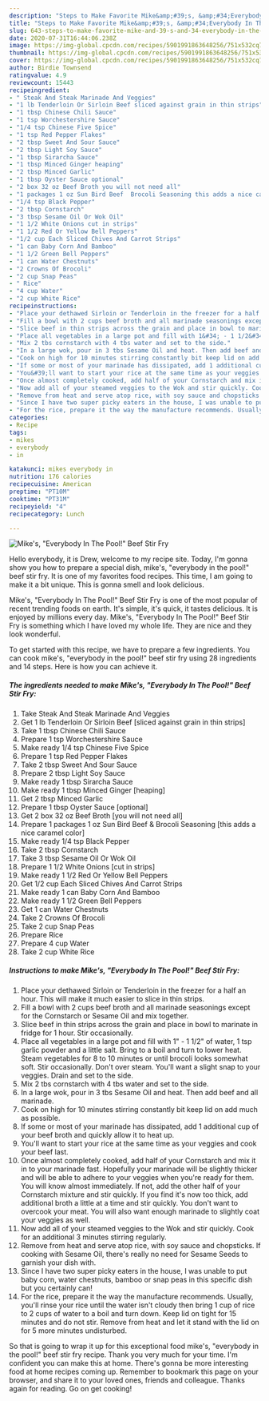 ```yaml
---
description: "Steps to Make Favorite Mike&amp;#39;s, &amp;#34;Everybody In The Pool!&amp;#34; Beef Stir Fry"
title: "Steps to Make Favorite Mike&amp;#39;s, &amp;#34;Everybody In The Pool!&amp;#34; Beef Stir Fry"
slug: 643-steps-to-make-favorite-mike-and-39-s-and-34-everybody-in-the-pool-and-34-beef-stir-fry
date: 2020-07-31T16:44:06.238Z
image: https://img-global.cpcdn.com/recipes/5901991863648256/751x532cq70/mikes-everybody-in-the-pool-beef-stir-fry-recipe-main-photo.jpg
thumbnail: https://img-global.cpcdn.com/recipes/5901991863648256/751x532cq70/mikes-everybody-in-the-pool-beef-stir-fry-recipe-main-photo.jpg
cover: https://img-global.cpcdn.com/recipes/5901991863648256/751x532cq70/mikes-everybody-in-the-pool-beef-stir-fry-recipe-main-photo.jpg
author: Birdie Townsend
ratingvalue: 4.9
reviewcount: 15443
recipeingredient:
- " Steak And Steak Marinade And Veggies"
- "1 lb Tenderloin Or Sirloin Beef sliced against grain in thin strips"
- "1 tbsp Chinese Chili Sauce"
- "1 tsp Worchestershire Sauce"
- "1/4 tsp Chinese Five Spice"
- "1 tsp Red Pepper Flakes"
- "2 tbsp Sweet And Sour Sauce"
- "2 tbsp Light Soy Sauce"
- "1 tbsp Sirarcha Sauce"
- "1 tbsp Minced Ginger heaping"
- "2 tbsp Minced Garlic"
- "1 tbsp Oyster Sauce optional"
- "2 box 32 oz Beef Broth you will not need all"
- "1 packages 1 oz Sun Bird Beef  Brocoli Seasoning this adds a nice caramel color"
- "1/4 tsp Black Pepper"
- "2 tbsp Cornstarch"
- "3 tbsp Sesame Oil Or Wok Oil"
- "1 1/2 White Onions cut in strips"
- "1 1/2 Red Or Yellow Bell Peppers"
- "1/2 cup Each Sliced Chives And Carrot Strips"
- "1 can Baby Corn And Bamboo"
- "1 1/2 Green Bell Peppers"
- "1 can Water Chestnuts"
- "2 Crowns Of Brocoli"
- "2 cup Snap Peas"
- " Rice"
- "4 cup Water"
- "2 cup White Rice"
recipeinstructions:
- "Place your dethawed Sirloin or Tenderloin in the freezer for a half an hour. This will make it much easier to slice in thin strips."
- "Fill a bowl with 2 cups beef broth and all marinade seasonings except for the Cornstarch or Sesame Oil and mix together."
- "Slice beef in thin strips across the grain and place in bowl to marinate in fridge for 1 hour. Stir occasionally."
- "Place all vegetables in a large pot and fill with 1&#34; - 1 1/2&#34; of water, 1 tsp garlic powder and a little salt. Bring to a boil and turn to lower heat. Steam vegetables for 8 to 10 minutes or until brocoli looks somewhat soft. Stir occasionally. Don&#39;t over steam. You&#39;ll want a slight snap to your veggies. Drain and set to the side."
- "Mix 2 tbs cornstarch with 4 tbs water and set to the side."
- "In a large wok, pour in 3 tbs Sesame Oil and heat. Then add beef and all marinade."
- "Cook on high for 10 minutes stirring constantly bit keep lid on add much as possible."
- "If some or most of your marinade has dissipated, add 1 additional cup of your beef broth and quickly allow it to heat up."
- "You&#39;ll want to start your rice at the same time as your veggies and cook your beef last."
- "Once almost completely cooked, add half of your Cornstarch and mix it in to your marinade fast. Hopefully your marinade will be slightly thicker and will be able to adhere to your veggies when you&#39;re ready for them. You will know almost immediately. If not, add the other half of your Cornstarch mixture and stir quickly. If you find it&#39;s now too thick, add additional broth a little at a time and stir quickly. You don&#39;t want to overcook your meat. You will also want enough marinade to slightly coat your veggies as well."
- "Now add all of your steamed veggies to the Wok and stir quickly. Cook for an additional 3 minutes stirring regularly."
- "Remove from heat and serve atop rice, with soy sauce and chopsticks. If cooking with Sesame Oil, there&#39;s really no need for Sesame Seeds to garnish your dish with."
- "Since I have two super picky eaters in the house, I was unable to put baby corn, water chestnuts, bamboo or snap peas in this specific dish but you certainly can!"
- "For the rice, prepare it the way the manufacture recommends. Usually, you&#39;ll rinse your rice until the water isn&#39;t cloudy then bring 1 cup of rice to 2 cups of water to a boil and turn down. Keep lid on tight for 15 minutes and do not stir. Remove from heat and let it stand with the lid on for 5 more minutes undisturbed."
categories:
- Recipe
tags:
- mikes
- everybody
- in

katakunci: mikes everybody in 
nutrition: 176 calories
recipecuisine: American
preptime: "PT10M"
cooktime: "PT31M"
recipeyield: "4"
recipecategory: Lunch

---
```



![Mike&#39;s, &#34;Everybody In The Pool!&#34; Beef Stir Fry](https://img-global.cpcdn.com/recipes/5901991863648256/751x532cq70/mikes-everybody-in-the-pool-beef-stir-fry-recipe-main-photo.jpg)

Hello everybody, it is Drew, welcome to my recipe site. Today, I'm gonna show you how to prepare a special dish, mike&#39;s, &#34;everybody in the pool!&#34; beef stir fry. It is one of my favorites food recipes. This time, I am going to make it a bit unique. This is gonna smell and look delicious.

Mike&#39;s, &#34;Everybody In The Pool!&#34; Beef Stir Fry is one of the most popular of recent trending foods on earth. It's simple, it's quick, it tastes delicious. It is enjoyed by millions every day. Mike&#39;s, &#34;Everybody In The Pool!&#34; Beef Stir Fry is something which I have loved my whole life. They are nice and they look wonderful.




To get started with this recipe, we have to prepare a few ingredients. You can cook mike&#39;s, &#34;everybody in the pool!&#34; beef stir fry using 28 ingredients and 14 steps. Here is how you can achieve it.

<!--inarticleads1-->

##### The ingredients needed to make Mike&#39;s, &#34;Everybody In The Pool!&#34; Beef Stir Fry:

1. Take  Steak And Steak Marinade And Veggies
1. Get 1 lb Tenderloin Or Sirloin Beef [sliced against grain in thin strips]
1. Take 1 tbsp Chinese Chili Sauce
1. Prepare 1 tsp Worchestershire Sauce
1. Make ready 1/4 tsp Chinese Five Spice
1. Prepare 1 tsp Red Pepper Flakes
1. Take 2 tbsp Sweet And Sour Sauce
1. Prepare 2 tbsp Light Soy Sauce
1. Make ready 1 tbsp Sirarcha Sauce
1. Make ready 1 tbsp Minced Ginger [heaping]
1. Get 2 tbsp Minced Garlic
1. Prepare 1 tbsp Oyster Sauce [optional]
1. Get 2 box 32 oz Beef Broth [you will not need all]
1. Prepare 1 packages 1 oz Sun Bird Beef &amp; Brocoli Seasoning [this adds a nice caramel color]
1. Make ready 1/4 tsp Black Pepper
1. Take 2 tbsp Cornstarch
1. Take 3 tbsp Sesame Oil Or Wok Oil
1. Prepare 1 1/2 White Onions [cut in strips]
1. Make ready 1 1/2 Red Or Yellow Bell Peppers
1. Get 1/2 cup Each Sliced Chives And Carrot Strips
1. Make ready 1 can Baby Corn And Bamboo
1. Make ready 1 1/2 Green Bell Peppers
1. Get 1 can Water Chestnuts
1. Take 2 Crowns Of Brocoli
1. Take 2 cup Snap Peas
1. Prepare  Rice
1. Prepare 4 cup Water
1. Take 2 cup White Rice




<!--inarticleads2-->

##### Instructions to make Mike&#39;s, &#34;Everybody In The Pool!&#34; Beef Stir Fry:

1. Place your dethawed Sirloin or Tenderloin in the freezer for a half an hour. This will make it much easier to slice in thin strips.
1. Fill a bowl with 2 cups beef broth and all marinade seasonings except for the Cornstarch or Sesame Oil and mix together.
1. Slice beef in thin strips across the grain and place in bowl to marinate in fridge for 1 hour. Stir occasionally.
1. Place all vegetables in a large pot and fill with 1&#34; - 1 1/2&#34; of water, 1 tsp garlic powder and a little salt. Bring to a boil and turn to lower heat. Steam vegetables for 8 to 10 minutes or until brocoli looks somewhat soft. Stir occasionally. Don&#39;t over steam. You&#39;ll want a slight snap to your veggies. Drain and set to the side.
1. Mix 2 tbs cornstarch with 4 tbs water and set to the side.
1. In a large wok, pour in 3 tbs Sesame Oil and heat. Then add beef and all marinade.
1. Cook on high for 10 minutes stirring constantly bit keep lid on add much as possible.
1. If some or most of your marinade has dissipated, add 1 additional cup of your beef broth and quickly allow it to heat up.
1. You&#39;ll want to start your rice at the same time as your veggies and cook your beef last.
1. Once almost completely cooked, add half of your Cornstarch and mix it in to your marinade fast. Hopefully your marinade will be slightly thicker and will be able to adhere to your veggies when you&#39;re ready for them. You will know almost immediately. If not, add the other half of your Cornstarch mixture and stir quickly. If you find it&#39;s now too thick, add additional broth a little at a time and stir quickly. You don&#39;t want to overcook your meat. You will also want enough marinade to slightly coat your veggies as well.
1. Now add all of your steamed veggies to the Wok and stir quickly. Cook for an additional 3 minutes stirring regularly.
1. Remove from heat and serve atop rice, with soy sauce and chopsticks. If cooking with Sesame Oil, there&#39;s really no need for Sesame Seeds to garnish your dish with.
1. Since I have two super picky eaters in the house, I was unable to put baby corn, water chestnuts, bamboo or snap peas in this specific dish but you certainly can!
1. For the rice, prepare it the way the manufacture recommends. Usually, you&#39;ll rinse your rice until the water isn&#39;t cloudy then bring 1 cup of rice to 2 cups of water to a boil and turn down. Keep lid on tight for 15 minutes and do not stir. Remove from heat and let it stand with the lid on for 5 more minutes undisturbed.




So that is going to wrap it up for this exceptional food mike&#39;s, &#34;everybody in the pool!&#34; beef stir fry recipe. Thank you very much for your time. I'm confident you can make this at home. There's gonna be more interesting food at home recipes coming up. Remember to bookmark this page on your browser, and share it to your loved ones, friends and colleague. Thanks again for reading. Go on get cooking!
